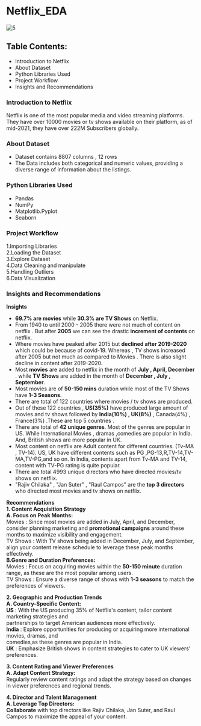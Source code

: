 # Netflix_EDA
![5](https://github.com/user-attachments/assets/37defc6c-eaa0-46e6-a187-908fc74ae5fc)
<br>

## Table Contents:<br>
* Introduction to Netflix
* About Dataset
* Python Libraries Used
* Project Workflow
* Insights and Recommendations

### Introduction to Netflix
Netflix is one of the most popular media and video streaming platforms. They have over 10000 movies or tv shows available on their platform, as of mid-2021, they have over 222M Subscribers globally.

### About Dataset
* Dataset contains 8807 columns , 12 rows <br>
* The Data includes both categorical and numeric values, providing a diverse range of information about the listings.

### Python Libraries Used
* Pandas <br>
* NumPy  <br>
* Matplotlib.Pyplot  <br>
* Seaborn <br>

### Project Workflow
1.Importing Libraries <br>
2.Loading the Dataset <br>
3.Explore Dataset <br>
4.Data Cleaning and manipulate  <br>
5.Handling Outliers  <br>
6.Data Visualization <br>

### Insights and Recommendations
**Insights**
* **69.7% are movies** while **30.3% are TV Shows** on Netflix.
* From 1940 to until 2000 - 2005 there were not much of content on netflix . But after **2005** we can see the drastic **increment of contents** on netflix.
* Where movies have peaked after 2015 but **declined after 2019-2020** which could be because of covid-19. Whereas , TV shows increased after 2005 but not much as compared to Movies . There is also slight decline in content after 2019-2020.
* Most **movies** are added to netflix in the month of **July , April, December** . while **TV Shows** are added in the month of **December , July , September**.
* Most movies are of **50-150 mins** duration while most of the TV Shows have **1-3 Seasons**.
* There are total of 122 countries where movies / tv shows are produced.
* Out of these 122 countries , **US(35%)** have produced large amount of movies and tv shows followed by **India(10%) , UK(8%)** , Canada(4%) , France(3%) .These are top 5 countries .
* There are total of **42 unique genres**. Most of the genres are popular in US. While International Movies , dramas ,comedies are popular in India. And, British shows are more popular in UK.
* Most content on netflix are Adult content for different countries. (Tv-MA , TV-14). US, UK have different contents such as PG ,PG-13,R,TV-14,TV-MA,TV-PG,and so on. In India, contents apart from Tv-MA and TV-14, content with TV-PG rating is quite popular.
* There are total 4993 unique directors who have directed movies/tv shows on netflix.
* "Rajiv Chilaka" , "Jan Suter" , "Raul Campos" are the **top 3 directors** who directed most movies and tv shows on netflix.

**Recommendations** <br>
**1. Content Acquisition Strategy**  <br>
**A. Focus on Peak Months:**  <br>
Movies : Since most movies are added in July, April, and December, consider planning marketing and             **promotional campaigns** around these months to maximize visibility and engagement. <br>
TV Shows : With TV shows being added in December, July, and September, align your content release                 schedule to leverage these peak months effectively. <br>
**B.Genre and Duration Preferences:** <br>
Movies : Focus on acquiring movies within the **50-150 minute** duration range, as these are the most           popular among users. <br>
TV Shows : Ensure a diverse range of shows with **1-3 seasons** to match the preferences of viewers. <br>

**2. Geographic and Production Trends** <br>
**A. Country-Specific Content:** <br>
**US** : With the US producing 35% of Netflix's content, tailor content marketing strategies and       
    partnerships to target American audiences more effectively.<br>
**India** : Explore opportunities for producing or acquiring more international movies, dramas, and   
      comedies,as these genres are popular in India.<br>
**UK** : Emphasize British shows in content strategies to cater to UK viewers' preferences.<br>

**3. Content Rating and Viewer Preferences** <br>
**A. Adapt Content Strategy:** <br>
Regularly review content ratings and adapt the strategy based on changes in viewer preferences and regional trends. <br>

**4. Director and Talent Management** <br>
**A. Leverage Top Directors:** <br>
**Collaborate** with top directors like Rajiv Chilaka, Jan Suter, and Raul Campos to maximize the appeal of your content. <br>

